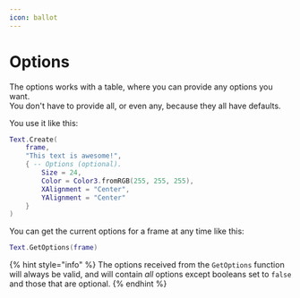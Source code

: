 ```yaml
---
icon: ballot
---
```


# Options

The options works with a table, where you can provide any options you want.\
You don't have to provide all, or even any, because they all have defaults.

You use it like this:

```lua
Text.Create(
	frame,
	"This text is awesome!",
	{ -- Options (optional).
		Size = 24,
		Color = Color3.fromRGB(255, 255, 255),
		XAlignment = "Center",
		YAlignment = "Center"
	}
)
```





You can get the current options for a frame at any time like this:

```lua
Text.GetOptions(frame)
```

{% hint style="info" %}
The options received from the `GetOptions` function will always be valid, and will contain _all_ options except booleans set to `false` and those that are optional.
{% endhint %}

